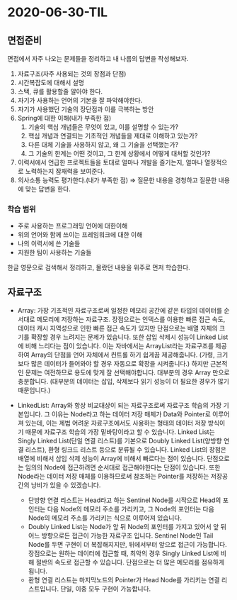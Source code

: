 # 2020-06-30-TIL

## 면접준비

면접에서 자주 나오는 문제들을 정리하고 내 나름의 답변을 작성해보자.

1. 자료구조(자주 사용되는 것의 장점과 단점)
2. 시간복잡도에 대해서 설명
3. 스택, 큐를 활용할줄 알아야 한다.
4. 자기가 사용하는 언어의 기본을 잘 파악해야한다.
5. 자기가 사용했던 기술의 장단점과 이를 극복하는 방안
6. Spring에 대한 이해(내가 부족한 점)
   1. 기술의 핵심 개념들은 무엇이 있고, 이를 설명할 수 있는가?
   2. 핵심 개념과 연결되는 기초적인 개념들을 제대로 이해하고 있는가?
   3. 다른 대체 기술을 사용하지 않고, 왜 그 기술을 선택했는가?
   4. 그 기술의 한계는 어떤 것이고, 그 한계 상황에서 어떻게 대처할 것인가?
7. 이력서에서 언급한 프로젝트들을 토대로 얼마나 개발을 즐기는지, 얼마나 열정적으로 노력하는지 잠재력을 보여준다.
8. 의사소통 능력도 평가한다.(내가 부족한 점) ⇒ 질문한 내용을 경청하고 질문한 내용에 맞는 답변을 한다.

### 학습 범위

- 주로 사용하는 프로그래밍 언어에 대한이해
- 위의 언어와 함께 쓰이는 프레임워크에 대한 이해
- 나의 이력서에 쓴 기술들
- 지원한 팀이 사용하는 기술들

한글 영문으로 검색해서 정리하고, 몰랐던 내용을 위주로 먼저 학습한다.

## 자료구조

- Array: 가장 기초적인 자료구조로써 일정한 메모리 공간에 같은 타입의 데이터를 순서대로 메모리에 저장하는 자료구조. 장점으로는 인덱스를 이용한 빠른 접근 속도, 데이터 캐시 지역성으로 인한 빠른 접근 속도가 있지만 단점으로는 배열 자체의 크기를 확장할 경우 느려지는 문제가 있습니다. 또한 삽입 삭제시 성능이 Linked List에 비해 느리다는 점이 있습니다. 이는 자바에서는 ArrayList라는 자료구조를 제공하여 Array의 단점을 언어 자체에서 컨트롤 하기 쉽게끔 제공해줍니다. (가령, 크기보다 많은 데이터가 들어와야 할 경우 자동으로 확장을 시켜줍니다.) 하지만 근본적인 문제는 여전하므로 용도에 맞게 잘 선택해야합니다. 대부분의 경우 Array 만으로 충분합니다. (대부분의 데이터는 삽입, 삭제보다 읽기 성능이 더 필요한 경우가 많기 때문입니다.)

- LinkedList: Array와 항상 비교대상이 되는 자료구조로써 자료구조 학습의 가장 기본입니다. 그 이유는 Node라고 하는 데이터 저장 매체가 Data와 Pointer로 이루어져 있는데, 이는 제법 어려운 자료구조에서도 사용하는 형태의 데이터 저장 방식이기 때문에 자료구조 학습의 가장 밑바탕이라고 할 수 있습니다. Linked List는 Singly Linked List(단일 연결 리스트)를 기본으로 Doubly Linked List(양방향 연결 리스트), 환형 링크드 리스트 등으로 분류될 수 있습니다. Linked List의 장점은 배열에 비해서 삽입 삭제 성능이 Array에 비해서 빠르다는 점이 있습니다. 단점으로는 임의의 Node에 접근하려면 순서대로 접근해야한다는 단점이 있습니다. 또한 Node라는 데이터 저장 매체를 이용하므로써 참조하는 Pointer를 저장하는 저장공간의 낭비가 있을 수 있겠습니다.
  -  단방향 연결 리스트는 Head라고 하는 Sentinel Node를 시작으로 Head의 포인터는 다음 Node의 메모리 주소를 가리키고, 그 Node의 포인터는 다음 Node의 메모리 주소를 가리키는 식으로 이루어져 있습니다.
  - Doubly Linked List는 Node가 앞 뒤 Node의 포인터를 가지고 있어서 앞 뒤 어느 방향으로든 접근이 가능한 자료구조 입니다. Sentinel Node인 Tail Node를 두면 구현이 더 복잡해지지만, 뒤에서부터 앞으로 접근이 가능합니다. 장점으로는 원하는 데이터에 접근할 때, 최악의 경우 Singly Linked List에 비해 절반의 속도로 접근할 수 있습니다. 단점으로는 더 많은 메모리를 점유하게 됩니다. 
  - 환형 연결 리스트는 마지막노드의 Pointer가 Head Node를 가리키는 연결 리스트입니다. 단일, 이중 모두 구현이 가능합니다.

